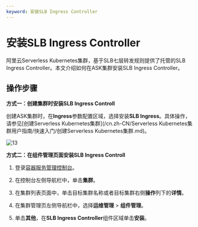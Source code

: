 ```yaml
---
keyword: 安装SLB Ingress Controller
---
```


# 安装SLB Ingress Controller

阿里云Serverless Kubernetes集群，基于SLB七层转发规则提供了托管的SLB Ingress Controller。本文介绍如何在ASK集群安装SLB Ingress Controller。

## 操作步骤

**方式一：创建集群时安装SLB Ingress Controll**

创建ASK集群时，在**Ingress**参数配置区域，选择安装**SLB Ingress**。具体操作，请参见[创建Serverless Kubernetes集群](/cn.zh-CN/Serverless Kubernetes集群用户指南/快速入门/创建Serverless Kubernetes集群.md)。

![13](https://static-aliyun-doc.oss-accelerate.aliyuncs.com/assets/img/zh-CN/1298094161/p245467.png)

**方式二：在组件管理页面安装SLB Ingress Controll**

1.  登录[容器服务管理控制台](https://cs.console.aliyun.com)。

2.  在控制台左侧导航栏中，单击**集群**。

3.  在集群列表页面中，单击目标集群名称或者目标集群右侧**操作**列下的**详情**。

4.  在集群管理页左侧导航栏中，选择**运维管理** \> **组件管理**。

5.  单击**其他**，在**SLB Ingress Controller**组件区域单击**安装**。


